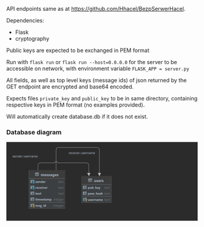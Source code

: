 API endpoints same as at https://github.com/Hhacel/BezpSerwerHacel.

Dependencies:
- Flask
- cryptography

Public keys are expected to be exchanged in PEM format

Run with `flask run` or `flask run --host=0.0.0.0` for the server to be accessible on network, with environment variable `FLASK_APP = server.py`

All fields, as well as top level keys (message ids) of json returned by the GET endpoint are encrypted and base64 encoded.

Expects files `private_key` and `public_key` to be in same directory, containing respective keys in PEM format (no examples provided).

Will automatically create database.db if it does not exist.
### Database diagram
![Database diagram](diagram.png)
